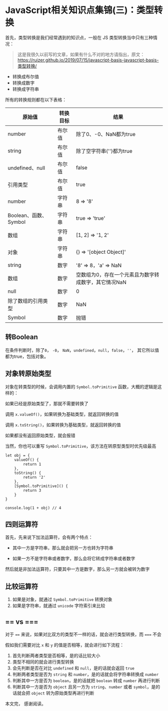 # JavaScript相关知识点集锦(三)：类型转换

首先，类型转换是我们经常遇到的知识点，一般在 JS 类型转换当中只有三种情况：

> 这是我很久以前写的文章，如果有什么不对的地方请指出，原文：https://ruizer.github.io/2019/07/15/javascript-basis-javascript-basis-类型转换/

- 转换成布尔值
- 转换成数字
- 转换成字符串

所有的转换规则都在以下表格：
<!--more-->

原始值 | 转换目标 | 结果
--- | --- | ---
number                 |  布尔值   | 除了0、-0、NaN都为true
string                 |  布尔值   | 除了空字符串('')都为true
undefined、null        |  布尔值   | false
引用类型                |  布尔值   | true
number                 |  字符串   | 8 => '8'
Boolean、函数、Symbol   |  字符串   | true => 'true'
数组                   |  字符串   | [1, 2] => '1, 2'
对象                   |  字符串   | {} => '[object Object]'
string                 |  数字     | '8' => 8，'a' => NaN
数组                   |  数字     | 空数组为0，存在一个元素且为数字转成数字，其它情况NaN
null                   |  数字    | 0
除了数组的引用类型      |  数字     | NaN
Symbol                 |  数字    | 抛错

## 转Boolean
在条件判断时，除了`0`， `-0`， `NaN`，`undefined`，`null`，`false`，`''`，
其它所以值都为true，包括对象。

## 对象转原始类型
对象在转类型的时候，会调用内置的 `Symbol.toPrimitive` 函数，大概的逻辑是这样的：

如果已经是原始类型了，那就不需要转换了

调用 `x.valueOf()`，如果转换为基础类型，就返回转换的值

调用 `x.toString()`，如果转换为基础类型，就返回转换的值

如果都没有返回原始类型，就会报错

当然，你也可以重写 `Symbol.toPrimitive`，该方法在转原型类型时优先级最高
```
let obj = {
    valueOf() {
        return 1
    },
    toString() {
        return '2'
    },
    [Symbol.toPrimitive]() {
        return 3
    }
}

console.log(1 + obj) // 4
```

## 四则运算符

首先，先来说下加法运算符，会有两个特点：
- 其中一方是字符串，那么就会把另一方也转为字符串

- 如果一方不是字符串或者数字，那么会将它转成字符串或者数字

然后就是非加法运算符，只要其中一方是数字，那么另一方就会被转为数字

## 比较运算符

1. 如果是对象，就通过 `Symbol.toPrimitive` 转换对象
2. 如果是字符串，就通过 `unicode` 字符索引来比较

## == vs ===
对于 `==` 来说，如果对比双方的类型不一样的话，就会进行类型转换，而 `===` 不会

假如我们需要对比 `x` 和 `y` 的值是否相等，就会进行如下流程：

1. 首先判断两者类型是否相等，是的话比较大小
2. 类型不相同的就会进行类型转换
3. 会先判断是否在对比 `undefined` 和 `null`，是的话就会返回 `true`
4. 判断两者类型是否为 `string` 和 `number`，是的话就会将字符串转换成 `number`
5. 判断其中一方是否为 `boolean`，是的话就把 `boolean` 转成 `number` 再进行判断
6. 判断其中一方是否为 `object` 且另一方为 `string`、`number` 或者 `symbol`，是的话就会把 `object` 转为原始类型再进行判断 


本文完， 感谢阅读。